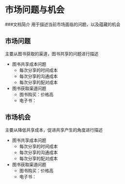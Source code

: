 市场问题与机会
====

###文档简介
用于描述当前市场面临的问题，以及蕴藏的机会

## 市场问题
主要从图书获取的渠道，图书共享的问题进行描述

* 图书共享成本问题
    - 每次分享的时间成本
    - 每次分享的沟通成本
    - 每次分享的配对成本
* 图书获取渠道问题
    - 图书购买：价格高
    - 电子书：


## 市场机会
主要从降低共享成本，促进共享产生的角度进行描述

* 图书共享成本问题
    - 每次分享的时间成本
    - 每次分享的沟通成本
    - 每次分享的配对成本
* 图书获取渠道问题
    - 图书购买：价格高
    - 电子书：